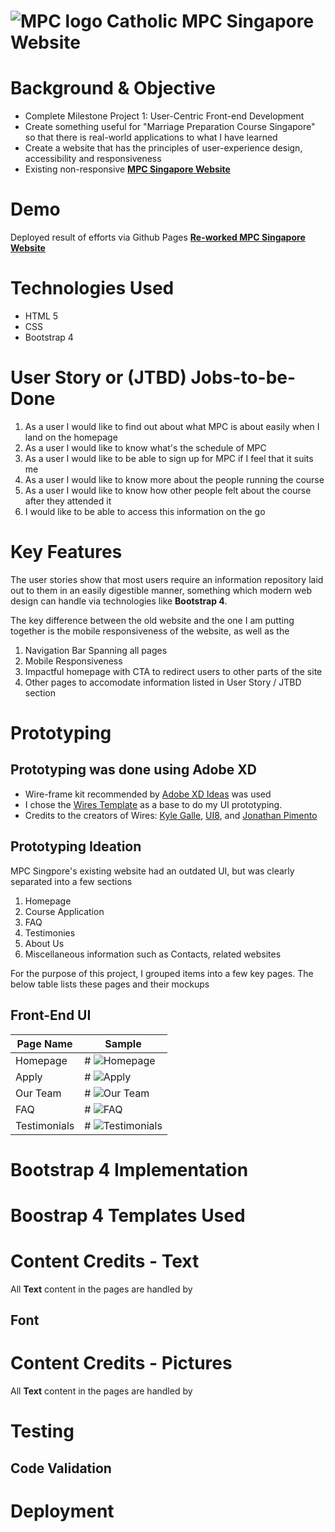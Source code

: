 # ![MPC logo](https://www.mpcsingapore.com/mpc/blog/images/mpc-logo.png) Catholic MPC Singapore Website 

# Background & Objective
- Complete Milestone Project 1: User-Centric Front-end Development
- Create something useful for "Marriage Preparation Course Singapore" so that there is real-world applications to what I have learned
- Create a website that has the principles of user-experience design, accessibility and responsiveness
- Existing non-responsive **[MPC Singapore Website](https://www.mpcsingapore.com/)**


# Demo
Deployed result of efforts via Github Pages
**[Re-worked MPC Singapore Website](https://malrhis.github.io/Project-1-codeinstitute/index.html)**

# Technologies Used
- HTML 5
- CSS
- Bootstrap 4

# User Story or (JTBD) Jobs-to-be-Done
1. As a user I would like to find out about what MPC is about easily when I land on the homepage
2. As a user I would like to know what's the schedule of MPC
3. As a user I would like to be able to sign up for MPC if I feel that it suits me
4. As a user I would like to know more about the people running the course
5. As a user I would like to know how other people felt about the course after they attended it
6. I would like to be able to access this information on the go

# Key Features
The user stories show that most users require an information repository laid out to them in an easily digestible manner, something which modern web design can handle via technologies like **Bootstrap 4**. 

The key difference between the old website and the one I am putting together is the mobile responsiveness of the website, as well as the 

1. Navigation Bar Spanning all pages
2. Mobile Responsiveness
3. Impactful homepage with CTA to redirect users to other parts of the site
4. Other pages to accomodate information listed in User Story / JTBD section

# Prototyping

## Prototyping was done using Adobe XD
- Wire-frame kit recommended by [Adobe XD Ideas](https://xd.adobe.com/ideas/process/wireframing/wireframe-templates-for-ux-designers/) was used
- I chose the [Wires Template](https://www.behance.net/gallery/55462459/Wires-wireframe-kits-for-Adobe-XD) as a base to do my UI prototyping. 
- Credits to the creators of Wires: [Kyle Galle](https://www.behance.net/kgalle_adobe), [UI8](https://www.behance.net/ui8), and [Jonathan Pimento](https://www.behance.net/jonathanpimento)

## Prototyping Ideation
MPC Singpore's existing website had an outdated UI, but was clearly separated into a few sections
1. Homepage
2. Course Application
3. FAQ
4. Testimonies
5. About Us
6. Miscellaneous information such as Contacts, related websites

For the purpose of this project, I grouped items into a few key pages.
The below table lists these pages and their mockups

## Front-End UI

| Page Name | Sample    |
|---|---|
| Homepage  | # ![Homepage]([]])|
| Apply |# ![Apply]([]])   |
| Our Team |# ![Our Team]([]])   |
| FAQ | # ![FAQ]([]])  |
| Testimonials |# ![Testimonials]([]])   |

# Bootstrap 4 Implementation

# Boostrap 4 Templates Used

# Content Credits - Text
All **Text** content in the pages are handled by 

## Font

# Content Credits - Pictures
All **Text** content in the pages are handled by 

# Testing

## Code Validation

# Deployment
